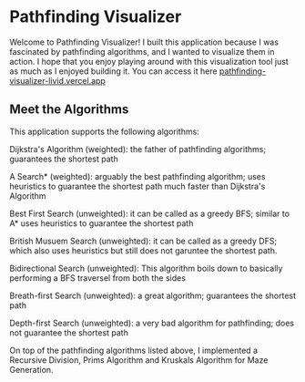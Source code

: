 # Pathfinding Visualizer

Welcome to Pathfinding Visualizer! I built this application because I was fascinated by pathfinding algorithms, and I wanted to visualize them in action. I hope that you enjoy playing around with this visualization tool just as much as I enjoyed building it. You can access it here [pathfinding-visualizer-livid.vercel.app](pathfinding-visualizer-livid.vercel.app)

## Meet the Algorithms

This application supports the following algorithms:

Dijkstra's Algorithm (weighted): the father of pathfinding algorithms; guarantees the shortest path

A Search* (weighted): arguably the best pathfinding algorithm; uses heuristics to guarantee the shortest path much faster than Dijkstra's Algorithm

Best First Search (unweighted): it can be called as a greedy BFS; similar to A* uses heuristics to guarantee the shortest path

British Musuem Search (unweighted): it can be called as a greedy DFS; which also uses heuristics but still does not garuntee the shortest path.

Bidirectional Search (unweighted): This algorithm boils down to basically performing a BFS traversel from both the sides

Breath-first Search (unweighted): a great algorithm; guarantees the shortest path

Depth-first Search (unweighted): a very bad algorithm for pathfinding; does not guarantee the shortest path

On top of the pathfinding algorithms listed above, I implemented a Recursive Division, Prims Algorithm and Kruskals Algorithm for Maze Generation.
